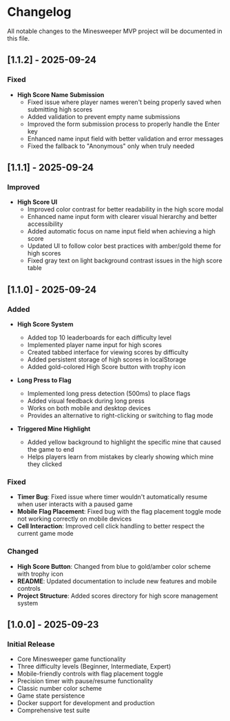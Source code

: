 # Changelog

All notable changes to the Minesweeper MVP project will be documented in this file.

## [1.1.2] - 2025-09-24

### Fixed
- **High Score Name Submission**
  - Fixed issue where player names weren't being properly saved when submitting high scores
  - Added validation to prevent empty name submissions
  - Improved the form submission process to properly handle the Enter key
  - Enhanced name input field with better validation and error messages
  - Fixed the fallback to "Anonymous" only when truly needed

## [1.1.1] - 2025-09-24

### Improved
- **High Score UI**
  - Improved color contrast for better readability in the high score modal
  - Enhanced name input form with clearer visual hierarchy and better accessibility
  - Added automatic focus on name input field when achieving a high score
  - Updated UI to follow color best practices with amber/gold theme for high scores
  - Fixed gray text on light background contrast issues in the high score table

## [1.1.0] - 2025-09-24

### Added
- **High Score System**
  - Added top 10 leaderboards for each difficulty level
  - Implemented player name input for high scores
  - Created tabbed interface for viewing scores by difficulty
  - Added persistent storage of high scores in localStorage
  - Added gold-colored High Score button with trophy icon

- **Long Press to Flag**
  - Implemented long press detection (500ms) to place flags
  - Added visual feedback during long press
  - Works on both mobile and desktop devices
  - Provides an alternative to right-clicking or switching to flag mode

- **Triggered Mine Highlight**
  - Added yellow background to highlight the specific mine that caused the game to end
  - Helps players learn from mistakes by clearly showing which mine they clicked

### Fixed
- **Timer Bug**: Fixed issue where timer wouldn't automatically resume when user interacts with a paused game
- **Mobile Flag Placement**: Fixed bug with the flag placement toggle mode not working correctly on mobile devices
- **Cell Interaction**: Improved cell click handling to better respect the current game mode

### Changed
- **High Score Button**: Changed from blue to gold/amber color scheme with trophy icon
- **README**: Updated documentation to include new features and mobile controls
- **Project Structure**: Added scores directory for high score management system

## [1.0.0] - 2025-09-23

### Initial Release
- Core Minesweeper game functionality
- Three difficulty levels (Beginner, Intermediate, Expert)
- Mobile-friendly controls with flag placement toggle
- Precision timer with pause/resume functionality
- Classic number color scheme
- Game state persistence
- Docker support for development and production
- Comprehensive test suite